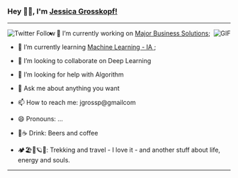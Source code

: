 ### Hey 👋🏽, I'm [Jessica Grosskopf!](https://jgrossp.github.io) 
_______________________________________________________________________________________________________________________________________
<img align="left" alt="Twitter Follow" src="https://img.shields.io/twitter/follow/jgrossp?label=Follow&style=social">

<img align="right" alt="GIF" src="https://thumbs.gfycat.com/SpotlessGreatIvorybilledwoodpecker-size_restricted.gif" />



* 🔭 I’m currently working on [Major Business Solutions](http://majorbs.com.br);

* 🌱 I’m currently learning [Machine Learning - IA ](https://github.com/topics/machine-learning);
* 👯 I’m looking to collaborate on Deep Learning
* 🤔 I’m looking for help with Algorithm
* 💬 Ask me about anything you want
* 📫 How to reach me: jgrossp@gmailcom
* 😄 Pronouns: ...
* 🍺☕ Drink: Beers and coffee
*  🏕🏖🌌🪐🚎: Trekking and travel - I love it - and another stuff about life, energy and souls.




  


______________________________________________________________________________________________________________________________________________________________________
  


